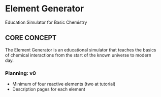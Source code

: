 # Element Generator
Education Simulator for Basic Chemistry

## CORE CONCEPT

The Element Generator is an educational simulator that teaches the basics of chemical interactions from the start of the known universe to modern day. 

<div class="center">
  <a alt="Element test" href="http://insideclimatenews.org/sites/default/files/270px-Stylised_Lithium_Atom.svg.png"></a>
</div>

### Planning: v0
- Minimum of four reactive elements (two at tutorial)
- Description pages for each element
